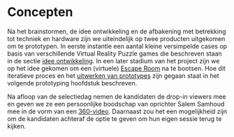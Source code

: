 # Concepten

Na het brainstormen, de idee ontwikkeling en de afbakening met betrekking tot techniek en hardware zijn we uiteindelijk op twee producten uitgekomen om te prototypen. In eerste instantie een aantal kleine versimpelde cases op basis van verschillende Virtual Reality Puzzle games die beschreven staan in de sectie [idee ontwikkeling](https://productbiografie.dandevri.es/concepting/IDEAS.html). In een later stadium van het project zijn we op het idee gekomen om een (virtuele) [Escape Room](https://productbiografie.dandevri.es/prototyping/SPRINT-5.html) na te bootsen. Hoe dit iteratieve proces en het [uitwerken van prototypes](https://productbiografie.dandevri.es/prototyping/SPRINT-2.html) zijn gegaan staat in het volgende prototyping hoofdstuk beschreven.

Na afloop van de selectiedag nemen de kandidaten de drop-in viewers mee en geven we ze een persoonlijke boodschap van oprichter Salem Samhoud mee in de vorm van een [360-video](https://productbiografie.dandevri.es/prototyping/VIDEO.html). Daarnaast zou het een mogelijkheid zijn om de kandidaten achteraf de optie te geven om hun eigen sessie terug te kijken.